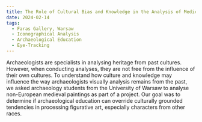 ```yaml
---
title: The Role of Cultural Bias and Knowledge in the Analysis of Medieval Paintings
date: 2024-02-14
tags:
  - Faras Gallery, Warsaw
  - Iconographical Analysis
  - Archaeological Education
  - Eye-Tracking 
---
```


Archaeologists are specialists in analysing heritage from past cultures. However, when conducting analyses, they are not free from the influence of their own cultures. To understand how culture and knowledge may influence the way archaeologists visually analysis remains from the past, we asked archaeology students from the University of Warsaw to analyse non-European medieval paintings as part of a project. Our goal was to determine if archaeological education can override culturally grounded tendencies in processing figurative art, especially characters from other races.

<!--more-->
